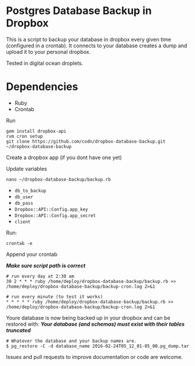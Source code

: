 # Postgres Database Backup in Dropbox

This is a script to backup your database in dropbox every given time
(configured in a crontab). It connects to your database creates a dump and
upload it to your personal dropbox.

Tested in digital ocean droplets.

# Dependencies
* Ruby
* Crontab

Run
```
gem install dropbox-api
rvm cron setup
git clone https://github.com/codn/dropbox-database-backup.git ~/dropbox-database-backup
```

Create a dropbox app (if you dont have one yet)

Update variables
```
nano ~/dropbox-database-backup/backup.rb
```
* `db_to_backup`
* `db_user`
* `db_pass`
* `Dropbox::API::Config.app_key`
* `Dropbox::API::Config.app_secret`
* `client`

Run:

```
crontab -e
```

Append your crontab

***Make sure script path is correct***

```
# run every day at 2:30 am
30 2 * * * ruby /home/deploy/dropbox-database-backup/backup.rb >> /home/deploy/dropbox-database-backup/backup-cron.log 2>&1

# run every minute (to test it works)
* * * * * ruby /home/deploy/dropbox-database-backup/backup.rb >> /home/deploy/dropbox-database-backup/backup-cron.log 2>&1
```

Youre database is now being backed up in your dropbox and can be restored with:
***Your database (and schemas) must exist with their tables truncated***
```
# Whatever the database and your backup names are.
$ pg_restore -C -d database_name 2016-02-24T05_12_01-05_00.pg_dump.tar 
```

Issues and pull requests to improve documentation or code are welcome.
